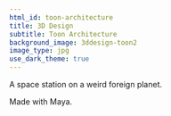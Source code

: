 ```yaml
---
html_id: toon-architecture
title: 3D Design
subtitle: Toon Architecture
background_image: 3ddesign-toon2
image_type: jpg
use_dark_theme: true
---
```


A space station on a weird foreign planet.

Made with Maya.